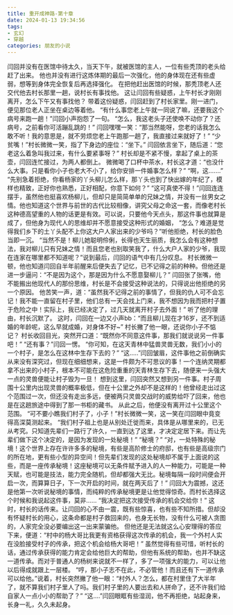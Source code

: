 ```yaml
---
title: 重开成神路-第十章
date: 2024-01-13 19:34:56
tags:
- 玄幻
- 穿越
categories: 朋友的小说
---
```

闫回并没有在医馆中待太久，当天下午，就被医馆的主人，一位有些秃顶的老头给赶了出来。
他也并没有进行这炼体期的最后一次强化，他的身体现在还有些虚弱，想等到身体完全恢复后再选择强化。
在把他赶出医馆的时候，那秃顶老人还交代他去村长那里一趟，说村长有事找他。
这让闫回有些疑惑，上午村长才刚刚离开，怎么下午又有事找他？
带着这份疑惑，闫回赶到了村长家里。刚一进门，便见那位老人正坐在桌边等着他。
“有什么事您老上午就一同说了嘛，还要我这个病号来跑一趟！”闫回小声抱怨了一句。
“怎么，我这老头子还使唤不动你了？还病号，之前看你可活蹦乱跳的！”
闫回嘿嘿一笑：“那当然能呀，您老的话我怎么敢不听！我的意思是，就不劳烦您老上午跑那一趟了，我直接过来就好了！”
“少贫嘴！”村长微微一笑，指了下身边的座位：“坐下。”
闫回依言坐下，随后道：“您老这么着急叫我过来，有什么要紧事呀？”
村长却是不紧不慢，拿起了桌上的茶壶，闫回连忙接过，为两人都倒上。
微微喝了口杯中茶水，村长这才道：“也没什么大事。只是看你小子也老大不小了，给你安排一件婚事怎么样？”
“啊，这.......”
“先别急着拒绝，你看杨家的丫头柳儿怎么样，那丫头也到了快出嫁的年纪了，模样也精致，正好你也熟悉，正好相配，你意下如何？”
“这可真使不得！”闫回连连摆手，虽然他也挺喜欢杨柳儿，但却只是简简单单的兄妹之情，并没有一丝男女之情。他也知道这个世界与前世的古代比较相像，讲究父母之命这一套，而像老村长这种德高望重的人物的话更是有效。可以说，只要他今天点头，那这件事也就算是成了，但他身为现代人的思维却并不愿意接受这种形式的婚姻，
“怎么？难道是觉得我们乡下的土丫头配不上你这大户人家出来的少爷吗？”听他拒绝，村长的脸色当即一沉。
“当然不是！柳儿她聪明伶俐，长得也天生丽质，我怎么会有这种想法，我对柳儿只有兄妹之情！而且您老也别取笑我了，什么大户人家的少爷，我现在连家在哪里都不知道呢？”说到最后，闫回的语气中有几分叹息。
村长微微一顿，他也知道闫回自半年前醒来后便失去了记忆，已不记得之前的种种。但他还是进一步逼问：“不是因为这个，那是因为什么不愿意娶柳儿？”
闫回张了张嘴，他不能搬出他现代人的那份思维，村长是不会接受这种说法的，只得说出他拒绝的另一个原因。
他苦笑一声，道：“虽然我不记得之前的事情了，但我的仇人可不会忘记！我不能一直留在村子里，他们总有一天会找上门来，我不想因为我而把村子置于危险之中！实际上，我已经决定了，过几天就离开村子去外面！”
听了他的理由，村长沉默了。
这时，闫回在一边又小声bb：“而且柳儿现在才16岁，还不到适婚的年龄呢，这么早就成婚，对身体不好~”
村长撇了他一眼，还说你小子不惦记？
村长收回目光，突然开口道：“既然你不同意这件事，那我们就说说另一件事吧！”
“还有事？”闫回一愣。
“你可知，在这天青林中猛兽灵兽无数，我们小小的一个村子，是怎么在这林中生存下去的？”
“这.....”闫回皱眉，这件事他之前倒确实从来没有深究过，但现在细细想来，这是一件颇为不可思议的事！一个连纳灵期都拿不出来的小村子，根本不可能在这危险重重的天青林生存下去，随便来一头强大一点的灵兽便能让村子毁为一旦！
想到这里，闫回突然又想到另一件事。村子周围十公里内出现灵兽的概率极低，但在十公里之外却不是这样的！他曾经走出过这个范围过一次，但还没有走出多远，便被两只灵兽交战时的威势给吓了回来，他也是在这趟旅途中得到了那一书柜的藏书。
从此之后，他便没有离开过十公里这个范围。
“可不要小瞧我们村子了，小子！”村长微微一笑，这一笑在闫回眼中竟变得高深莫测起来。
“我们村子祖上也是从别处迁徙而来，具体是从哪里来的，已无从考究。只知道先辈们一路行了许久，一直到达了这里，才决定定居下来。而让先辈们做下这个决定的，是因为发现的一处秘境！”
“秘境？”
“对，一处特殊的秘境！这个世界上存在许许多多的秘境，有些是高阶修士的府邸，也有些是高级宗门的所在地，更有些小型的异空间！但先辈们发现的这处秘境却不属于上面说的这些，而是一座传承秘境！这座秘境可以无条件赋予进入的人一种能力，可能是一种天赋，也可能是技法，能力完全随机，但却都强大无比。秘境每隔一段时间便会开启一次，而算算日子，下一次开启的时间，就在两天后了！”
闫回大为震撼，这还是他第一次听说秘境的事情，而纯粹的传承秘境更是让他觉得惊奇。而村长选择这个时候和我说起这件事，莫非......
“我决定把这次接受传承的机会交给你！”
这时，村长的话传来。让闫回的心不由一震，既有些惊喜，也有些不知所措。但却没有怀疑村长的用心，这条命都是村子救回来的，也身无长物，没有什么可被人贪图的，人家完全没必要编出这一出来蒙骗他。
但他还是无法就这么心安理得的答应下来，便道：“村中的杨大哥比我更有资格获得这次传承的机会，我一个外村人实在没脸接受村子的传承，把这个机会给杨大哥吧！”
虽然觉得有些可惜，听村长的话，通过传承获得的能力肯定会给他巨大的帮助，但他有系统的帮助，也并不缺这一道传承。而对于普通人的杨树来说就不一样了，多了一项强大的能力，可以让他以后得成就跟上一层楼。
“哼，那小子志不在此，不必管他！而且还有下一道传承可以给他。”说着，村长突然撇了他一眼：“村外人？怎么，都在村里住了大半年了，就不算我们村子里人了吗。我们村子里的人要出去和人拼命了，还不许我们给自家人一点小小的帮助了？”
“这....”闫回眼眶有些湿润，他不再拒绝，站起身来，长身一礼，久久未起身。